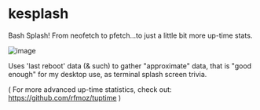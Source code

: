 # kesplash

Bash Splash!
From neofetch to pfetch...to just a little bit more up-time stats.

![image](https://user-images.githubusercontent.com/95410139/214684548-9220f205-2340-47a2-a022-3dd843018dac.png)

Uses 'last reboot' data (& such) to gather "approximate" data,
that is "good enough" for my desktop use, as terminal splash screen trivia. 

( For more advanced up-time statistics, check out:
https://github.com/rfmoz/tuptime )
